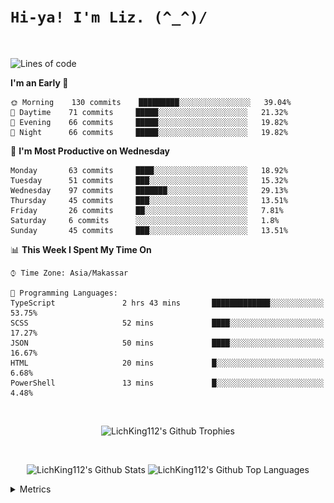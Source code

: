 
# `Hi-ya! I'm Liz. (^_^)/ `

<br>

<!--START_SECTION:waka-->
![Lines of code](https://img.shields.io/badge/From%20Hello%20World%20I%27ve%20Written-8489%20lines%20of%20code-blue)

**I'm an Early 🐤** 

```text
🌞 Morning    130 commits    █████████░░░░░░░░░░░░░░░░   39.04% 
🌆 Daytime    71 commits     █████░░░░░░░░░░░░░░░░░░░░   21.32% 
🌃 Evening    66 commits     █████░░░░░░░░░░░░░░░░░░░░   19.82% 
🌙 Night      66 commits     █████░░░░░░░░░░░░░░░░░░░░   19.82%

```
📅 **I'm Most Productive on Wednesday** 

```text
Monday       63 commits     ████░░░░░░░░░░░░░░░░░░░░░   18.92% 
Tuesday      51 commits     ███░░░░░░░░░░░░░░░░░░░░░░   15.32% 
Wednesday    97 commits     ███████░░░░░░░░░░░░░░░░░░   29.13% 
Thursday     45 commits     ███░░░░░░░░░░░░░░░░░░░░░░   13.51% 
Friday       26 commits     ██░░░░░░░░░░░░░░░░░░░░░░░   7.81% 
Saturday     6 commits      ░░░░░░░░░░░░░░░░░░░░░░░░░   1.8% 
Sunday       45 commits     ███░░░░░░░░░░░░░░░░░░░░░░   13.51%

```


📊 **This Week I Spent My Time On** 

```text
⌚︎ Time Zone: Asia/Makassar

💬 Programming Languages: 
TypeScript               2 hrs 43 mins       █████████████░░░░░░░░░░░░   53.75% 
SCSS                     52 mins             ████░░░░░░░░░░░░░░░░░░░░░   17.27% 
JSON                     50 mins             ████░░░░░░░░░░░░░░░░░░░░░   16.67% 
HTML                     20 mins             █░░░░░░░░░░░░░░░░░░░░░░░░   6.68% 
PowerShell               13 mins             █░░░░░░░░░░░░░░░░░░░░░░░░   4.48%

```


<!--END_SECTION:waka-->

<br>

  <p align="center">
    <img alt="LichKing112's Github Trophies" src="https://github-profile-trophy.vercel.app/?username=LichKing112&theme=onedark" />
  </p>
  
 <br>
 <p align="center">
    <img alt="LichKing112's Github Stats" src="https://github-readme-stats.vercel.app/api?username=lichking112&theme=gotham&show_icons=true" />
    <img alt="LichKing112's Github Top Languages" src="https://github-readme-stats.vercel.app/api/top-langs/?username=lichking112&theme=gotham&layout=compact" />
  </p>


<details>
  <summary>Metrics</summary>
  <br>
  <p align="center">
    <img alt="LichKing112's Github Metrics" src="https://github.com/LichKing112/LichKing112/blob/master/github-metrics.svg" />
  </p>
</details>


